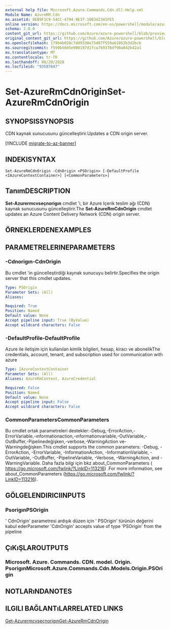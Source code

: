 ```yaml
---
external help file: Microsoft.Azure.Commands.Cdn.dll-Help.xml
Module Name: AzureRM.Cdn
ms.assetid: 0EB9F1C9-54CC-4794-9E37-108342341FE5
online version: https://docs.microsoft.com/en-us/powershell/module/azurerm.cdn/set-azurermcdnorigin
schema: 2.0.0
content_git_url: https://github.com/Azure/azure-powershell/blob/preview/src/ResourceManager/Cdn/Commands.Cdn/help/Set-AzureRmCdnOrigin.md
original_content_git_url: https://github.com/Azure/azure-powershell/blob/preview/src/ResourceManager/Cdn/Commands.Cdn/help/Set-AzureRmCdnOrigin.md
ms.openlocfilehash: 179b4b028c7dd9338e75d07f559a61052b3d2bcb
ms.sourcegitcommit: f599b50d5e980197d1fca769378df90a842b42a1
ms.translationtype: MT
ms.contentlocale: tr-TR
ms.lasthandoff: 08/20/2020
ms.locfileid: "93587647"
---
```

# <span data-ttu-id="a4d72-101">Set-AzureRmCdnOrigin</span><span class="sxs-lookup"><span data-stu-id="a4d72-101">Set-AzureRmCdnOrigin</span></span>

## <span data-ttu-id="a4d72-102">SYNOPSIS</span><span class="sxs-lookup"><span data-stu-id="a4d72-102">SYNOPSIS</span></span>
<span data-ttu-id="a4d72-103">CDN kaynak sunucusunu güncelleştirir.</span><span class="sxs-lookup"><span data-stu-id="a4d72-103">Updates a CDN origin server.</span></span>

[!INCLUDE [migrate-to-az-banner](../../includes/migrate-to-az-banner.md)]

## <span data-ttu-id="a4d72-104">INDEKI</span><span class="sxs-lookup"><span data-stu-id="a4d72-104">SYNTAX</span></span>

```
Set-AzureRmCdnOrigin -CdnOrigin <PSOrigin> [-DefaultProfile <IAzureContextContainer>] [<CommonParameters>]
```

## <span data-ttu-id="a4d72-105">Tanım</span><span class="sxs-lookup"><span data-stu-id="a4d72-105">DESCRIPTION</span></span>
<span data-ttu-id="a4d72-106">**Set-Azurermcvseçnorigın** cmdlet 'i, bir Azure Içerik teslim ağı (CDN) kaynak sunucusunu güncelleştirir.</span><span class="sxs-lookup"><span data-stu-id="a4d72-106">The **Set-AzureRmCdnOrigin** cmdlet updates an Azure Content Delivery Network (CDN) origin server.</span></span>

## <span data-ttu-id="a4d72-107">ÖRNEKLERDEN</span><span class="sxs-lookup"><span data-stu-id="a4d72-107">EXAMPLES</span></span>

## <span data-ttu-id="a4d72-108">PARAMETRELERINE</span><span class="sxs-lookup"><span data-stu-id="a4d72-108">PARAMETERS</span></span>

### <span data-ttu-id="a4d72-109">-Cdnorigın</span><span class="sxs-lookup"><span data-stu-id="a4d72-109">-CdnOrigin</span></span>
<span data-ttu-id="a4d72-110">Bu cmdlet 'in güncelleştirdiği kaynak sunucuyu belirtir.</span><span class="sxs-lookup"><span data-stu-id="a4d72-110">Specifies the origin server that this cmdlet updates.</span></span>

```yaml
Type: PSOrigin
Parameter Sets: (All)
Aliases: 

Required: True
Position: Named
Default value: None
Accept pipeline input: True (ByValue)
Accept wildcard characters: False
```

### <span data-ttu-id="a4d72-111">-DefaultProfile</span><span class="sxs-lookup"><span data-stu-id="a4d72-111">-DefaultProfile</span></span>
<span data-ttu-id="a4d72-112">Azure ile iletişim için kullanılan kimlik bilgileri, hesap, kiracı ve abonelik</span><span class="sxs-lookup"><span data-stu-id="a4d72-112">The credentials, account, tenant, and subscription used for communication with azure</span></span>

```yaml
Type: IAzureContextContainer
Parameter Sets: (All)
Aliases: AzureRmContext, AzureCredential

Required: False
Position: Named
Default value: None
Accept pipeline input: False
Accept wildcard characters: False
```

### <span data-ttu-id="a4d72-113">CommonParameters</span><span class="sxs-lookup"><span data-stu-id="a4d72-113">CommonParameters</span></span>
<span data-ttu-id="a4d72-114">Bu cmdlet ortak parametreleri destekler:-Debug,-ErrorAction,-ErrorVariable,-ınformationaction,-ınformationvariable,-OutVariable,-OutBuffer,-Pipelinedeğişken,-verbose,-WarningAction ve-Warningdeğişken.</span><span class="sxs-lookup"><span data-stu-id="a4d72-114">This cmdlet supports the common parameters: -Debug, -ErrorAction, -ErrorVariable, -InformationAction, -InformationVariable, -OutVariable, -OutBuffer, -PipelineVariable, -Verbose, -WarningAction, and -WarningVariable.</span></span> <span data-ttu-id="a4d72-115">Daha fazla bilgi için bkz about_CommonParameters ( https://go.microsoft.com/fwlink/?LinkID=113216) .</span><span class="sxs-lookup"><span data-stu-id="a4d72-115">For more information, see about_CommonParameters (https://go.microsoft.com/fwlink/?LinkID=113216).</span></span>

## <span data-ttu-id="a4d72-116">GÖLGELENDIRICI</span><span class="sxs-lookup"><span data-stu-id="a4d72-116">INPUTS</span></span>

### <span data-ttu-id="a4d72-117">Psorigın</span><span class="sxs-lookup"><span data-stu-id="a4d72-117">PSOrigin</span></span>
<span data-ttu-id="a4d72-118">' CdnOrigin' parametresi ardışık düzen için ' PSOrigin' türünün değerini kabul eder</span><span class="sxs-lookup"><span data-stu-id="a4d72-118">Parameter 'CdnOrigin' accepts value of type 'PSOrigin' from the pipeline</span></span>

## <span data-ttu-id="a4d72-119">ÇıKıŞLAR</span><span class="sxs-lookup"><span data-stu-id="a4d72-119">OUTPUTS</span></span>

### <span data-ttu-id="a4d72-120">Microsoft. Azure. Commands. CDN. model. Origin. Psorigın</span><span class="sxs-lookup"><span data-stu-id="a4d72-120">Microsoft.Azure.Commands.Cdn.Models.Origin.PSOrigin</span></span>

## <span data-ttu-id="a4d72-121">NOTLARıNDA</span><span class="sxs-lookup"><span data-stu-id="a4d72-121">NOTES</span></span>

## <span data-ttu-id="a4d72-122">ILGILI BAĞLANTıLAR</span><span class="sxs-lookup"><span data-stu-id="a4d72-122">RELATED LINKS</span></span>

[<span data-ttu-id="a4d72-123">Get-Azurermcvseçnorigın</span><span class="sxs-lookup"><span data-stu-id="a4d72-123">Get-AzureRmCdnOrigin</span></span>](./Get-AzureRmCdnOrigin.md)


